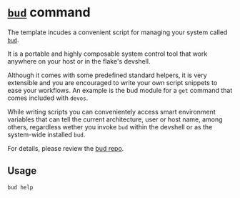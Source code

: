# [`bud`][bud] command
The template incudes a convenient script for managing your system called [`bud`][bud].

It is a portable and highly composable system control tool that work anywhere on your host
or in the flake's devshell. 

Although it comes with some predefined standard helpers,
it is very extensible and you are encouraged to write your own script snippets
to ease your workflows. An example is the bud module for a `get` command that
comes included with `devos`.

While writing scripts you can convenientely access smart environment variables
that can tell the current architecture, user or host name, among others, regardless
wether you invoke `bud` within the devshell or as the system-wide installed `bud`.

For details, please review the [bud repo][bud].

## Usage
```sh
bud help
```


[bud]: https://github.com/divnix/bud
